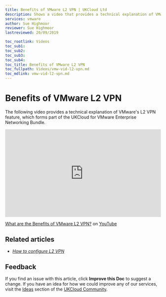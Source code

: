 ```yaml
---
title: Benefits of VMware L2 VPN | UKCloud Ltd
description: Shows a video that provides a technical explanation of VMware's L2 VPN feature
services: vmware
author: Sue Highmoor
reviewer: Sue Highmoor
lastreviewed: 20/09/2019

toc_rootlink: Videos
toc_sub1: 
toc_sub2:
toc_sub3:
toc_sub4:
toc_title: Benefits of VMware L2 VPN
toc_fullpath: Videos/vmw-vid-l2-vpn.md
toc_mdlink: vmw-vid-l2-vpn.md
---
```


# Benefits of VMware L2 VPN

The following video provides a technical explanation of VMware's L2 VPN feature, which forms part of the UKCloud for VMware Enterprise Networking Bundle.

<div class="row">
  <div class="col-md-10">
    <div style="padding:56.25% 0 0 0;position:relative;">
      <iframe src="https://www.youtube.com/embed/Zdct0gy20-g" style="position:absolute;top:0;left:0;width:100%;height:100%;" frameborder="0" allow="accelerometer; autoplay; encrypted-media; gyroscope; picture-in-picture" allowfullscreen></iframe>
    </div>
    <p><a href="https://www.youtube.com/watch?v=Zdct0gy20-g">What are the Benefits of VMware L2 VPN?</a> on <a href="https://www.youtube.com/channel/UCnlFUyOWcS4iE_HK-ZEcNGw">YouTube</a>
  </div>
</div>

## Related articles

- [*How to configure L2 VPN*](vmw-how-configure-l2-vpn.md)

## Feedback

If you find an issue with this article, click **Improve this Doc** to suggest a change. If you have an idea for how we could improve any of our services, visit the [Ideas](https://community.ukcloud.com/ideas) section of the [UKCloud Community](https://community.ukcloud.com).
